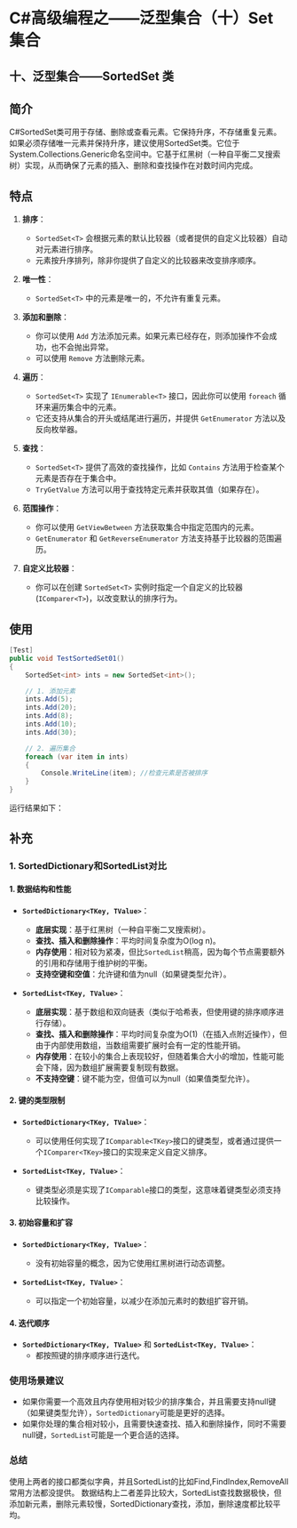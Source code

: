 # C#高级编程之——泛型集合（十）Set集合

## 十、泛型集合——SortedSet<T> 类

## 简介

C#SortedSet类可用于存储、删除或查看元素。它保持升序，不存储重复元素。如果必须存储唯一元素并保持升序，建议使用SortedSet类。它位于System.Collections.Generic命名空间中。它基于红黑树（一种自平衡二叉搜索树）实现，从而确保了元素的插入、删除和查找操作在对数时间内完成。

## 特点

1. **排序**：
   - `SortedSet<T>` 会根据元素的默认比较器（或者提供的自定义比较器）自动对元素进行排序。
   - 元素按升序排列，除非你提供了自定义的比较器来改变排序顺序。

2. **唯一性**：
   - `SortedSet<T>` 中的元素是唯一的，不允许有重复元素。

3. **添加和删除**：
   - 你可以使用 `Add` 方法添加元素。如果元素已经存在，则添加操作不会成功，也不会抛出异常。
   - 可以使用 `Remove` 方法删除元素。

4. **遍历**：
   - `SortedSet<T>` 实现了 `IEnumerable<T>` 接口，因此你可以使用 `foreach` 循环来遍历集合中的元素。
   - 它还支持从集合的开头或结尾进行遍历，并提供 `GetEnumerator` 方法以及反向枚举器。

5. **查找**：
   - `SortedSet<T>` 提供了高效的查找操作，比如 `Contains` 方法用于检查某个元素是否存在于集合中。
   - `TryGetValue` 方法可以用于查找特定元素并获取其值（如果存在）。

6. **范围操作**：
   - 你可以使用 `GetViewBetween` 方法获取集合中指定范围内的元素。
   - `GetEnumerator` 和 `GetReverseEnumerator` 方法支持基于比较器的范围遍历。

7. **自定义比较器**：
   - 你可以在创建 `SortedSet<T>` 实例时指定一个自定义的比较器 (`IComparer<T>`)，以改变默认的排序行为。

## 使用

```csharp
[Test]
public void TestSortedSet01()
{
    SortedSet<int> ints = new SortedSet<int>();

    // 1. 添加元素
    ints.Add(5);
    ints.Add(20);
    ints.Add(8);
    ints.Add(10);
    ints.Add(30);

    // 2. 遍历集合
    foreach (var item in ints)
    {
        Console.WriteLine(item); //检查元素是否被排序
    }
}
```

运行结果如下：

## 补充

### 1. SortedDictionary和SortedList对比

#### 1. 数据结构和性能

- **`SortedDictionary<TKey, TValue>`**：
  - **底层实现**：基于红黑树（一种自平衡二叉搜索树）。
  - **查找、插入和删除操作**：平均时间复杂度为O(log n)。
  - **内存使用**：相对较为紧凑，但比`SortedList`稍高，因为每个节点需要额外的引用和存储用于维护树的平衡。
  - **支持空键和空值**：允许键和值为null（如果键类型允许）。

- **`SortedList<TKey, TValue>`**：
  - **底层实现**：基于数组和双向链表（类似于哈希表，但使用键的排序顺序进行存储）。
  - **查找、插入和删除操作**：平均时间复杂度为O(1)（在插入点附近操作），但由于内部使用数组，当数组需要扩展时会有一定的性能开销。
  - **内存使用**：在较小的集合上表现较好，但随着集合大小的增加，性能可能会下降，因为数组扩展需要复制现有数据。
  - **不支持空键**：键不能为空，但值可以为null（如果值类型允许）。

#### 2. 键的类型限制

- **`SortedDictionary<TKey, TValue>`**：
  - 可以使用任何实现了`IComparable<TKey>`接口的键类型，或者通过提供一个`IComparer<TKey>`接口的实现来定义自定义排序。

- **`SortedList<TKey, TValue>`**：
  - 键类型必须是实现了`IComparable`接口的类型，这意味着键类型必须支持比较操作。

#### 3. 初始容量和扩容

- **`SortedDictionary<TKey, TValue>`**：
  - 没有初始容量的概念，因为它使用红黑树进行动态调整。

- **`SortedList<TKey, TValue>`**：
  - 可以指定一个初始容量，以减少在添加元素时的数组扩容开销。

#### 4. 迭代顺序

- **`SortedDictionary<TKey, TValue>`** 和 **`SortedList<TKey, TValue>`**：
  - 都按照键的排序顺序进行迭代。

### 使用场景建议

- 如果你需要一个高效且内存使用相对较少的排序集合，并且需要支持null键（如果键类型允许），`SortedDictionary`可能是更好的选择。
- 如果你处理的集合相对较小，且需要快速查找、插入和删除操作，同时不需要null键，`SortedList`可能是一个更合适的选择。

### 总结

使用上两者的接口都类似字典，并且SortedList的比如Find,FindIndex,RemoveAll常用方法都没提供。
数据结构上二者差异比较大，SortedList查找数据极快，但添加新元素，删除元素较慢，SortedDictionary查找，添加，删除速度都比较平均。
